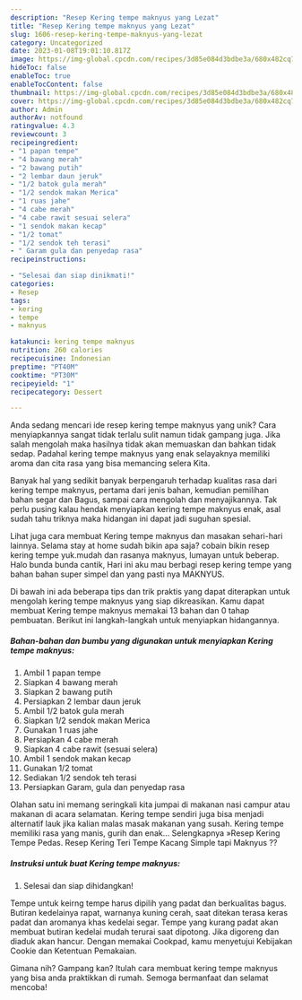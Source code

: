 ```yaml
---
description: "Resep Kering tempe maknyus yang Lezat"
title: "Resep Kering tempe maknyus yang Lezat"
slug: 1606-resep-kering-tempe-maknyus-yang-lezat
category: Uncategorized
date: 2023-01-08T19:01:10.817Z
image: https://img-global.cpcdn.com/recipes/3d85e084d3bdbe3a/680x482cq70/kering-tempe-maknyus-foto-resep-utama.jpg
hideToc: false
enableToc: true
enableTocContent: false
thumbnail: https://img-global.cpcdn.com/recipes/3d85e084d3bdbe3a/680x482cq70/kering-tempe-maknyus-foto-resep-utama.jpg
cover: https://img-global.cpcdn.com/recipes/3d85e084d3bdbe3a/680x482cq70/kering-tempe-maknyus-foto-resep-utama.jpg
author: Admin
authorAv: notfound
ratingvalue: 4.3
reviewcount: 3
recipeingredient:
- "1 papan tempe"
- "4 bawang merah"
- "2 bawang putih"
- "2 lembar daun jeruk"
- "1/2 batok gula merah"
- "1/2 sendok makan Merica"
- "1 ruas jahe"
- "4 cabe merah"
- "4 cabe rawit sesuai selera"
- "1 sendok makan kecap"
- "1/2 tomat"
- "1/2 sendok teh terasi"
- " Garam gula dan penyedap rasa"
recipeinstructions:

- "Selesai dan siap dinikmati!"
categories:
- Resep
tags:
- kering
- tempe
- maknyus

katakunci: kering tempe maknyus 
nutrition: 260 calories
recipecuisine: Indonesian
preptime: "PT40M"
cooktime: "PT30M"
recipeyield: "1"
recipecategory: Dessert

---
```





Anda sedang mencari ide resep kering tempe maknyus yang unik? Cara menyiapkannya sangat tidak terlalu sulit namun tidak gampang juga. Jika salah mengolah maka hasilnya tidak akan memuaskan dan bahkan tidak sedap. Padahal kering tempe maknyus yang enak selayaknya memiliki aroma dan cita rasa yang bisa memancing selera Kita.





Banyak hal yang sedikit banyak berpengaruh terhadap kualitas rasa dari kering tempe maknyus, pertama dari jenis bahan, kemudian pemilihan bahan segar dan Bagus, sampai cara mengolah dan menyajikannya. Tak perlu pusing kalau hendak menyiapkan kering tempe maknyus enak,      asal sudah tahu triknya maka hidangan ini dapat jadi suguhan spesial.














Lihat juga cara membuat Kering tempe maknyus dan masakan sehari-hari lainnya. Selama stay at home sudah bikin apa saja? cobain bikin resep kering tempe yuk.mudah dan rasanya maknyus, lumayan untuk beberap. Halo bunda bunda cantik, Hari ini aku mau berbagi resep kering tempe yang bahan bahan super simpel dan yang pasti nya MAKNYUS.






Di bawah ini ada beberapa tips dan trik praktis yang dapat diterapkan untuk mengolah kering tempe maknyus yang siap dikreasikan. Kamu dapat membuat Kering tempe maknyus memakai 13 bahan dan 0 tahap pembuatan. Berikut ini langkah-langkah untuk menyiapkan hidangannya.

<!--inarticleads1-->

##### Bahan-bahan dan bumbu yang digunakan untuk menyiapkan Kering tempe maknyus:

1. Ambil 1 papan tempe
1. Siapkan 4 bawang merah
1. Siapkan 2 bawang putih
1. Persiapkan 2 lembar daun jeruk
1. Ambil 1/2 batok gula merah
1. Siapkan 1/2 sendok makan Merica
1. Gunakan 1 ruas jahe
1. Persiapkan 4 cabe merah
1. Siapkan 4 cabe rawit (sesuai selera)
1. Ambil 1 sendok makan kecap
1. Gunakan 1/2 tomat
1. Sediakan 1/2 sendok teh terasi
1. Persiapkan  Garam, gula dan penyedap rasa


Olahan satu ini memang seringkali kita jumpai di makanan nasi campur atau makanan di acara selamatan. Kering tempe sendiri juga bisa menjadi alternatif lauk jika kalian malas masak makanan yang susah. Kering tempe memiliki rasa yang manis, gurih dan enak… Selengkapnya »Resep Kering Tempe Pedas. Resep Kering Teri Tempe Kacang Simple tapi Maknyus ?? 

<!--inarticleads2-->

##### Instruksi untuk buat Kering tempe maknyus:


1. Selesai dan siap dihidangkan!

Tempe untuk keirng tempe harus dipilih yang padat dan berkualitas bagus. Butiran kedelainya rapat, warnanya kuning cerah, saat ditekan terasa keras padat dan aromanya khas kedelai segar. Tempe yang kurang padat akan membuat butiran kedelai mudah terurai saat dipotong. Jika digoreng dan diaduk akan hancur. Dengan memakai Cookpad, kamu menyetujui Kebijakan Cookie dan Ketentuan Pemakaian. 

Gimana nih? Gampang kan? Itulah cara membuat kering tempe maknyus yang bisa anda praktikkan di rumah. Semoga bermanfaat dan selamat mencoba!
